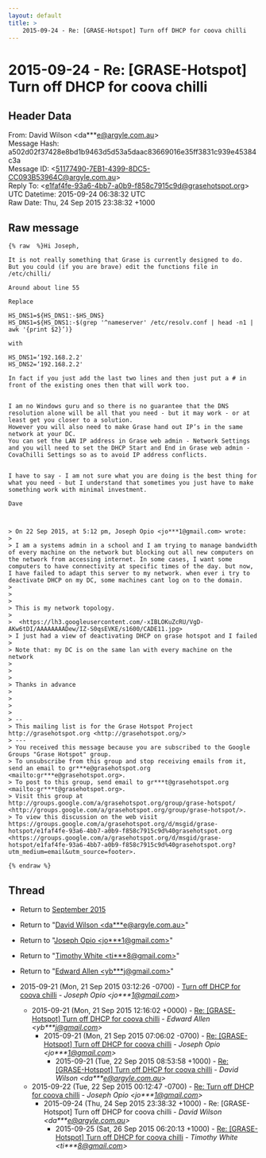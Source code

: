 ```yaml
---
layout: default
title: >
    2015-09-24 - Re: [GRASE-Hotspot] Turn off DHCP for coova chilli
---
```


# 2015-09-24 - Re: [GRASE-Hotspot] Turn off DHCP for coova chilli

## Header Data

From: David Wilson \<da***e@argyle.com.au\><br>
Message Hash: a502d02f37428e8bd1b9463d5d53a5daac83669016e35ff3831c939e45384c3a<br>
Message ID: \<51177490-7EB1-4399-8DC5-CC093B53964C@argyle.com.au\><br>
Reply To: \<e1faf4fe-93a6-4bb7-a0b9-f858c7915c9d@grasehotspot.org\><br>
UTC Datetime: 2015-09-24 06:38:32 UTC<br>
Raw Date: Thu, 24 Sep 2015 23:38:32 +1000<br>

## Raw message

```
{% raw  %}Hi Joseph, 

It is not really something that Grase is currently designed to do. 
But you could (if you are brave) edit the functions file in /etc/chilli/

Around about line 55 

Replace 

HS_DNS1=${HS_DNS1:-$HS_DNS}
HS_DNS1=${HS_DNS1:-$(grep '^nameserver' /etc/resolv.conf | head -n1 | awk '{print $2}’)}

with 

HS_DNS1=‘192.168.2.2'
HS_DNS2=‘192.168.2.2'

In fact if you just add the last two lines and then just put a # in front of the existing ones then that will work too. 


I am no Windows guru and so there is no guarantee that the DNS resolution alone will be all that you need - but it may work - or at least get you closer to a solution. 
However you will also need to make Grase hand out IP’s in the same network at your DC. 
You can set the LAN IP address in Grase web admin - Network Settings 
and you will need to set the DHCP Start and End in Grase web admin - CovaChilli Settings so as to avoid IP address conflicts. 


I have to say - I am not sure what you are doing is the best thing for what you need - but I understand that sometimes you just have to make something work with minimal investment. 

Dave 



> On 22 Sep 2015, at 5:12 pm, Joseph Opio <jo***1@gmail.com> wrote:
> 
> I am a systems admin in a school and I am trying to manage bandwidth of every machine on the network but blocking out all new computers on the network from accessing internet. In some cases, I want some computers to have connectivity at specific times of the day. but now, I have failed to adapt this server to my network. when ever i try to deactivate DHCP on my DC, some machines cant log on to the domain.
> 
> 
> 
> This is my network topology. 
> 
>  <https://lh3.googleusercontent.com/-xIBLOKuZcRU/VgD-AKw6tDI/AAAAAAAADew/IZ-S0qsEVKE/s1600/CADE11.jpg>
> I just had a view of deactivating DHCP on grase hotspot and I failed
> 
> Note that: my DC is on the same lan with every machine on the network
> 
> 
> 
> Thanks in advance
> 
> 
> 
> 
> -- 
> This mailing list is for the Grase Hotspot Project http://grasehotspot.org <http://grasehotspot.org/>
> --- 
> You received this message because you are subscribed to the Google Groups "Grase Hotspot" group.
> To unsubscribe from this group and stop receiving emails from it, send an email to gr***e@grasehotspot.org <mailto:gr***e@grasehotspot.org>.
> To post to this group, send email to gr***t@grasehotspot.org <mailto:gr***t@grasehotspot.org>.
> Visit this group at http://groups.google.com/a/grasehotspot.org/group/grase-hotspot/ <http://groups.google.com/a/grasehotspot.org/group/grase-hotspot/>.
> To view this discussion on the web visit https://groups.google.com/a/grasehotspot.org/d/msgid/grase-hotspot/e1faf4fe-93a6-4bb7-a0b9-f858c7915c9d%40grasehotspot.org <https://groups.google.com/a/grasehotspot.org/d/msgid/grase-hotspot/e1faf4fe-93a6-4bb7-a0b9-f858c7915c9d%40grasehotspot.org?utm_medium=email&utm_source=footer>.

{% endraw %}
```

## Thread

+ Return to [September 2015](/archive/2015/09)

+ Return to "[David Wilson <da***e<span>@</span>argyle.com.au>](/authors/da___e_at_argyle_com_au)"
+ Return to "[Joseph Opio <jo***1<span>@</span>gmail.com>](/authors/jo___1_at_gmail_com)"
+ Return to "[Timothy White <ti***8<span>@</span>gmail.com>](/authors/ti___8_at_gmail_com)"
+ Return to "[Edward Allen <yb***j<span>@</span>gmail.com>](/authors/yb___j_at_gmail_com)"

+ 2015-09-21 (Mon, 21 Sep 2015 03:12:26 -0700) - [Turn off DHCP for coova chilli](/archive/2015/09/0fce5059c9c3755e8669a1d48d234a1873fbcc872a0a2e64368f7047363642f7) - _Joseph Opio \<jo***1@gmail.com\>_
  + 2015-09-21 (Mon, 21 Sep 2015 12:16:02 +0000) - [Re: [GRASE-Hotspot] Turn off DHCP for coova chilli](/archive/2015/09/c07b4ed63d9edc52a3c623a15ef2d3a888d1fe6f6a68459e09294c95ba835a32) - _Edward Allen \<yb***j@gmail.com\>_
    + 2015-09-21 (Mon, 21 Sep 2015 07:06:02 -0700) - [Re: [GRASE-Hotspot] Turn off DHCP for coova chilli](/archive/2015/09/e8294b484174736f6d403c8a928f570e55a01a46fe73351a6035b86926b1dd3b) - _Joseph Opio \<jo***1@gmail.com\>_
      + 2015-09-21 (Tue, 22 Sep 2015 08:53:58 +1000) - [Re: [GRASE-Hotspot] Turn off DHCP for coova chilli](/archive/2015/09/be633a37421bfde35c2e8c22db9a2174456b6301026877251f9399acbf31f1cc) - _David Wilson \<da***e@argyle.com.au\>_
  + 2015-09-22 (Tue, 22 Sep 2015 00:12:47 -0700) - [Re: Turn off DHCP for coova chilli](/archive/2015/09/153241002f33ced1ac9da61f7702cbb48d1dfea4e16579c46c4f8386241fe423) - _Joseph Opio \<jo***1@gmail.com\>_
    + 2015-09-24 (Thu, 24 Sep 2015 23:38:32 +1000) - Re: [GRASE-Hotspot] Turn off DHCP for coova chilli - _David Wilson \<da***e@argyle.com.au\>_
      + 2015-09-25 (Sat, 26 Sep 2015 06:20:13 +1000) - [Re: [GRASE-Hotspot] Turn off DHCP for coova chilli](/archive/2015/09/0690300de72d610f4047c701d4ccb20b4a982a30755e3820ba2259ca446a2eee) - _Timothy White \<ti***8@gmail.com\>_

